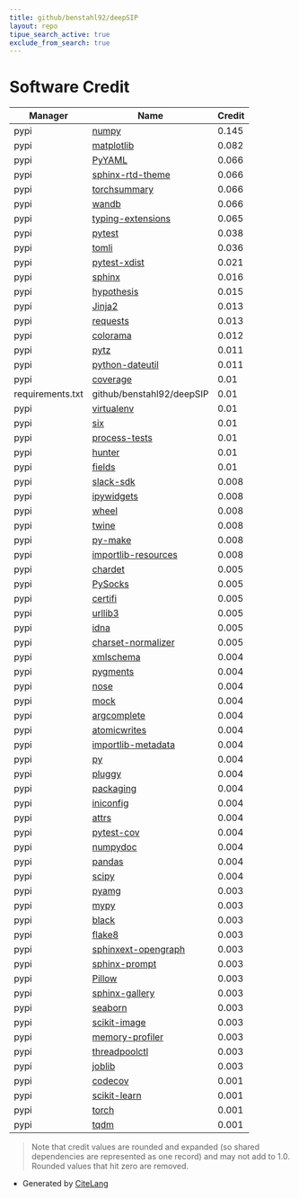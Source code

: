 ```yaml
---
title: github/benstahl92/deepSIP
layout: repo
tipue_search_active: true
exclude_from_search: true
---
```

# Software Credit

|Manager|Name|Credit|
|-------|----|------|
|pypi|[numpy](https://www.numpy.org)|0.145|
|pypi|[matplotlib](https://matplotlib.org)|0.082|
|pypi|[PyYAML](https://pyyaml.org/)|0.066|
|pypi|[sphinx-rtd-theme](https://github.com/readthedocs/sphinx_rtd_theme)|0.066|
|pypi|[torchsummary](https://github.com/sksq96/pytorch-summary)|0.066|
|pypi|[wandb](https://github.com/wandb/client)|0.066|
|pypi|[typing-extensions](https://pypi.org/project/typing-extensions)|0.065|
|pypi|[pytest](https://docs.pytest.org/en/latest/)|0.038|
|pypi|[tomli](https://pypi.org/project/tomli)|0.036|
|pypi|[pytest-xdist](https://pypi.org/project/pytest-xdist)|0.021|
|pypi|[sphinx](https://pypi.org/project/sphinx)|0.016|
|pypi|[hypothesis](https://pypi.org/project/hypothesis)|0.015|
|pypi|[Jinja2](https://pypi.org/project/Jinja2)|0.013|
|pypi|[requests](https://requests.readthedocs.io)|0.013|
|pypi|[colorama](https://pypi.org/project/colorama)|0.012|
|pypi|[pytz](https://pypi.org/project/pytz)|0.011|
|pypi|[python-dateutil](https://pypi.org/project/python-dateutil)|0.011|
|pypi|[coverage](https://github.com/nedbat/coveragepy)|0.01|
|requirements.txt|github/benstahl92/deepSIP|0.01|
|pypi|[virtualenv](https://pypi.org/project/virtualenv)|0.01|
|pypi|[six](https://pypi.org/project/six)|0.01|
|pypi|[process-tests](https://pypi.org/project/process-tests)|0.01|
|pypi|[hunter](https://pypi.org/project/hunter)|0.01|
|pypi|[fields](https://pypi.org/project/fields)|0.01|
|pypi|[slack-sdk](https://pypi.org/project/slack-sdk)|0.008|
|pypi|[ipywidgets](https://pypi.org/project/ipywidgets)|0.008|
|pypi|[wheel](https://pypi.org/project/wheel)|0.008|
|pypi|[twine](https://pypi.org/project/twine)|0.008|
|pypi|[py-make](https://pypi.org/project/py-make)|0.008|
|pypi|[importlib-resources](https://pypi.org/project/importlib-resources)|0.008|
|pypi|[chardet](https://pypi.org/project/chardet)|0.005|
|pypi|[PySocks](https://pypi.org/project/PySocks)|0.005|
|pypi|[certifi](https://pypi.org/project/certifi)|0.005|
|pypi|[urllib3](https://pypi.org/project/urllib3)|0.005|
|pypi|[idna](https://pypi.org/project/idna)|0.005|
|pypi|[charset-normalizer](https://pypi.org/project/charset-normalizer)|0.005|
|pypi|[xmlschema](https://pypi.org/project/xmlschema)|0.004|
|pypi|[pygments](https://pypi.org/project/pygments)|0.004|
|pypi|[nose](https://pypi.org/project/nose)|0.004|
|pypi|[mock](https://pypi.org/project/mock)|0.004|
|pypi|[argcomplete](https://pypi.org/project/argcomplete)|0.004|
|pypi|[atomicwrites](https://pypi.org/project/atomicwrites)|0.004|
|pypi|[importlib-metadata](https://pypi.org/project/importlib-metadata)|0.004|
|pypi|[py](https://pypi.org/project/py)|0.004|
|pypi|[pluggy](https://pypi.org/project/pluggy)|0.004|
|pypi|[packaging](https://pypi.org/project/packaging)|0.004|
|pypi|[iniconfig](https://pypi.org/project/iniconfig)|0.004|
|pypi|[attrs](https://pypi.org/project/attrs)|0.004|
|pypi|[pytest-cov](https://github.com/pytest-dev/pytest-cov)|0.004|
|pypi|[numpydoc](https://numpydoc.readthedocs.io)|0.004|
|pypi|[pandas](https://pandas.pydata.org)|0.004|
|pypi|[scipy](https://www.scipy.org)|0.004|
|pypi|[pyamg](https://pypi.org/project/pyamg)|0.003|
|pypi|[mypy](https://pypi.org/project/mypy)|0.003|
|pypi|[black](https://pypi.org/project/black)|0.003|
|pypi|[flake8](https://pypi.org/project/flake8)|0.003|
|pypi|[sphinxext-opengraph](https://pypi.org/project/sphinxext-opengraph)|0.003|
|pypi|[sphinx-prompt](https://pypi.org/project/sphinx-prompt)|0.003|
|pypi|[Pillow](https://pypi.org/project/Pillow)|0.003|
|pypi|[sphinx-gallery](https://pypi.org/project/sphinx-gallery)|0.003|
|pypi|[seaborn](https://pypi.org/project/seaborn)|0.003|
|pypi|[scikit-image](https://pypi.org/project/scikit-image)|0.003|
|pypi|[memory-profiler](https://pypi.org/project/memory-profiler)|0.003|
|pypi|[threadpoolctl](https://pypi.org/project/threadpoolctl)|0.003|
|pypi|[joblib](https://pypi.org/project/joblib)|0.003|
|pypi|[codecov](https://github.com/codecov/codecov-python)|0.001|
|pypi|[scikit-learn](http://scikit-learn.org)|0.001|
|pypi|[torch](https://pytorch.org/)|0.001|
|pypi|[tqdm](https://tqdm.github.io)|0.001|


> Note that credit values are rounded and expanded (so shared dependencies are represented as one record) and may not add to 1.0. Rounded values that hit zero are removed.


- Generated by [CiteLang](https://github.com/vsoch/citelang)
